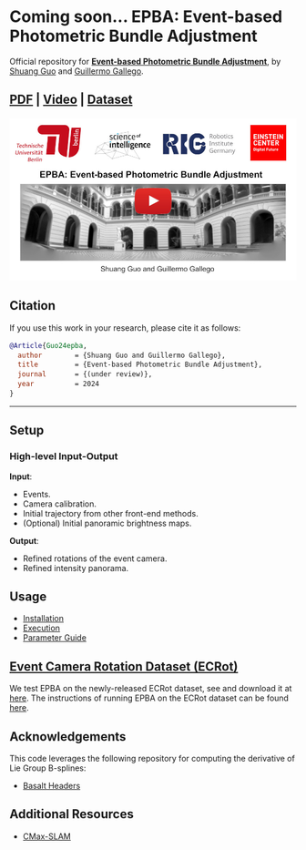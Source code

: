 # Coming soon... EPBA: Event-based Photometric Bundle Adjustment
Official repository for [**Event-based Photometric Bundle Adjustment**](), by [Shuang Guo](https://shuang1997.github.io) and [Guillermo Gallego](https://sites.google.com/view/guillermogallego).
<h2 align="left">

[PDF]() | [Video](https://youtu.be/v4DhU-N6o6s) | [Dataset](https://github.com/tub-rip/ECRot) 
</h2>

[![Event-based Photometric Bundle Adjustment](docs/img/video_cover.jpg)](https://youtu.be/v4DhU-N6o6s)

## Citation

If you use this work in your research, please cite it as follows:

```bibtex
@Article{Guo24epba,
  author        = {Shuang Guo and Guillermo Gallego},
  title         = {Event-based Photometric Bundle Adjustment},
  journal       = {(under review)},
  year          = 2024
}
```

-------
## Setup

### High-level Input-Output

**Input**:
- Events.
- Camera calibration.
- Initial trajectory from other front-end methods.
- (Optional) Initial panoramic brightness maps.

**Output**:
- Refined rotations of the event camera.
- Refined intensity panorama.

## Usage
- [Installation](docs/installation.md)
- [Execution](docs/execution.md)
- [Parameter Guide](docs/parameters.md)

## [Event Camera Rotation Dataset (ECRot)](https://github.com/tub-rip/ECRot)

We test EPBA on the newly-released ECRot dataset, see and download it at [here](https://github.com/tub-rip/ECRot). The instructions of running EPBA on the ECRot dataset can be found [here](docs/execution.md).

## Acknowledgements

This code leverages the following repository for computing the derivative of Lie Group B-splines:
- [Basalt Headers](https://gitlab.com/VladyslavUsenko/basalt-headers)


## Additional Resources

* [CMax-SLAM](https://github.com/tub-rip/cmax_slam)
